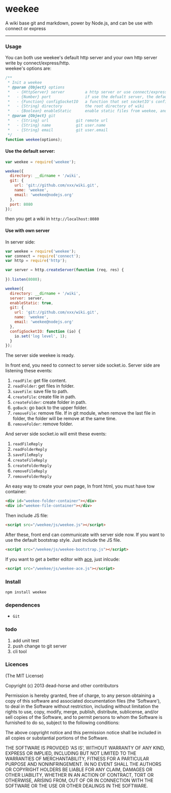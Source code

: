 
# weekee

  A wiki base git and markdown, power by Node.js, and can be use with connect or express

-----------------------

### Usage  
You can both use weekee's default http server and your own http server write by connect/express/http.   
weekee's options are:    

```js
/**
 * Init a weekee
 * @param {Object} options 
 *   - {HttpServer} server         a http server or use connect/express
 *   - {Number} port               if use the defualt server, the default server will listen this port, defualt is 8080
 *   - {Function} configSocketIO   a function that set socketIO's config
 *   - {String} directory          the root directory of wiki
 *   - {Boolean} enableStatic      enable static files from weekee, and user can use `/weekee/js/weekee.js` to got script in frontend
 * @param {Object} git
 *   - {String} url            git remote url
 *   - {String} name           git user.name
 *   - {String} email          git user.email
 */
function weekee(options);
```

#### Use the default server:  

```js
var weekee = require('weekee');

weekee({
  directory: __dirname + '/wiki',
  git: {
    url: 'git://github.com/xxx/wiki.git',
    name: 'weekee',
    email: 'weekee@nodejs.org'
  },
  port: 8080
});
```

then you get a wiki in `http://localhost:8080`   

#### Use with own server   

In server side:  

```js
var weekee = require('weekee');
var connect = require('connect');
var http = require('http');

var server = http.createServer(function (req, res) {
  
}).listen(8080);

weekee({
  directory: __dirname + '/wiki',
  server: server,
  enableStatic: true,
  git: {
    url: 'git://github.com/xxx/wiki.git',
    name: 'weekee',
    email: 'weekee@nodejs.org'
  },
  configSocketIO: function (io) {
    io.set('log level', 1);
  }  
});
```

The server side weekee is ready. 

In front end, you need to connect to server side socket.io. Server side are listening these events:  

1. `readFile`: get file content.  
2. `readFolder`: get files in folder.  
3. `saveFile`: save file to path.  
4. `createFile`: create file in path.  
5. `createFolder`: create folder in path.  
6. `goBack`: go back to the upper folder.  
7. `removeFile`: remove file. If in git module, when remove the last file in folder, the folder will be remove at the same time. 
8. `removeFolder`: remove folder.  

And server side socket.io will emit these events:  

1. `readFileReply`  
2. `readFolderReply`  
3. `saveFileReply`  
4. `createFileReply`  
5. `createFolderReply`  
6. `removeFileReply`  
7. `removeFolderReply`  

An easy way to create your own page, In front html, you must have tow container:  

```html
<div id="weekee-folder-container"></div>
<div id="weekee-file-container"></div>
```

Then include JS file:  

```html
<script src="/weekee/js/weekee.js"></script>
```

After these, front end can communicate with server side now. If you want to use the default bootstrap style. Just include the JS file.   

```html
<script src="/weekee/js/weekee-bootstrap.js"></script>
```

If you want to get a better editor with [ace](https://github.com/ajaxorg/ace), just inlcude:   

```html
<script src="/weekee/js/weekee-ace.js"></script>
```

### Install  

```
npm install weekee   
```

### dependences   
* `Git`  

### todo   
1. add unit test  
2. push change to git server  
3. cli tool  


### Licences
(The MIT License)

Copyright (c) 2013 dead-horse and other contributors

Permission is hereby granted, free of charge, to any person obtaining a copy of this software and associated documentation files (the 'Software'), to deal in the Software without restriction, including without limitation the rights to use, copy, modify, merge, publish, distribute, sublicense, and/or sell copies of the Software, and to permit persons to whom the Software is furnished to do so, subject to the following conditions:

The above copyright notice and this permission notice shall be included in all copies or substantial portions of the Software.

THE SOFTWARE IS PROVIDED 'AS IS', WITHOUT WARRANTY OF ANY KIND, EXPRESS OR IMPLIED, INCLUDING BUT NOT LIMITED TO THE WARRANTIES OF MERCHANTABILITY, FITNESS FOR A PARTICULAR PURPOSE AND NONINFRINGEMENT. IN NO EVENT SHALL THE AUTHORS OR COPYRIGHT HOLDERS BE LIABLE FOR ANY CLAIM, DAMAGES OR OTHER LIABILITY, WHETHER IN AN ACTION OF CONTRACT, TORT OR OTHERWISE, ARISING FROM, OUT OF OR IN CONNECTION WITH THE SOFTWARE OR THE USE OR OTHER DEALINGS IN THE SOFTWARE.